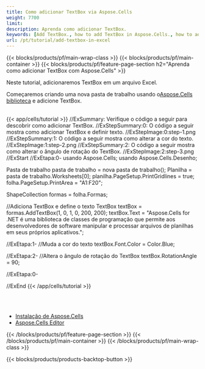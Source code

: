 ```yaml
---
title: Como adicionar TextBox via Aspose.Cells
weight: 7700
limit:
description: Aprenda como adicionar TextBox.
keywords: [Add TextBox., how to add TextBox in Aspose.Cells., how to add TextBox using Aspose.Cells]
url: /pt/tutorial/add-textbox-in-excel
---
```

{{< blocks/products/pf/main-wrap-class >}}
{{< blocks/products/pf/main-container >}}
{{< blocks/products/pf/feature-page-section h2="Aprenda como adicionar TextBox com Aspose.Cells" >}}

<p>
Neste tutorial, adicionaremos TextBox em um arquivo Excel.
</p>

<p>
 Começaremos criando uma nova pasta de trabalho usando o<a href="https://www.nuget.org/packages/Aspose.Cells">Aspose.Cells biblioteca</a> e adicione TextBox.
</p>

<br />
{{< app/cells/tutorial >}}
//ExSummary: Verifique o código a seguir para descobrir como adicionar TextBox.
//ExStepSummary:0: O código a seguir mostra como adicionar TextBox e definir texto.
//ExStepImage:0:step-1.png
//ExStepSummary:1: O código a seguir mostra como alterar a cor do texto.
//ExStepImage:1:step-2.png
//ExStepSummary:2: O código a seguir mostra como alterar o ângulo de rotação do TextBox.
//ExStepImage:2:step-3.png
//ExStart
//ExEtapa:0-
usando Aspose.Cells;
usando Aspose.Cells.Desenho;

Pasta de trabalho pasta de trabalho = nova pasta de trabalho();
Planilha = pasta de trabalho.Worksheets[0];
planilha.PageSetup.PrintGridlines = true;
folha.PageSetup.PrintArea = "A1:F20";

ShapeCollection formas = folha.Formas;

//Adiciona TextBox e define o texto
TextBox textBox = formas.AddTextBox(1, 0, 1, 0, 200, 200);
textBox.Text = "Aspose.Cells for .NET é uma biblioteca de classes de programação que permite aos desenvolvedores de software manipular e processar arquivos de planilhas em seus próprios aplicativos.";

//ExEtapa:1-
//Muda a cor do texto
textBox.Font.Color = Color.Blue;

//ExEtapa:2-
//Altera o ângulo de rotação do TextBox
textBox.RotationAngle = 90;

//ExEtapa:0-

//ExEnd
{{< /app/cells/tutorial >}}
<br />

<br />
<br />
<div class="code-sample">
    <ul class="link-list">
        <li class="link-item"><a href="https://docs.aspose.com/cells/net/installation/">Instalação de Aspose.Cells</a></li>
        <li class="link-item"><a href="https://products.aspose.app/cells/editor/">Aspose.Cells Editor</a></li>
    </ul>
</div>

{{< /blocks/products/pf/feature-page-section >}}
{{< /blocks/products/pf/main-container >}}
{{< /blocks/products/pf/main-wrap-class >}}

{{< blocks/products/products-backtop-button >}}